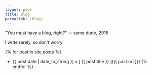 ```yaml
---
layout: page
title: Blog
permalink: /blog/
---
```


"You must have a blog, right?"
-- some dude, 2015

I write rarely, so don't worry.

{% for post in site.posts %}
  * {{ post.date | date_to_string }} &raquo; [ {{ post.title }} ]({{ post.url }})
{% endfor %}
